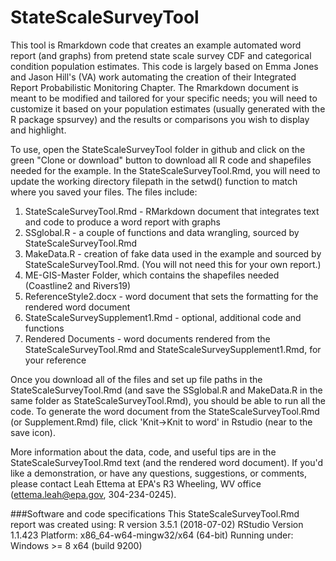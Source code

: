 # StateScaleSurveyTool
This tool is Rmarkdown code that creates an example automated word report (and graphs) from pretend state scale survey CDF and categorical condition population estimates.  This code is largely based on Emma Jones and Jason Hill's (VA) work automating the creation of their Integrated Report Probabilistic Monitoring Chapter.  The Rmarkdown document is meant to be modified and tailored for your specific needs; you will need to customize it based on your population estimates (usually generated with the R package spsurvey) and the results or comparisons you wish to display and highlight.  

To use, open the StateScaleSurveyTool folder in github and click on the green "Clone or download" button to download all R code and shapefiles needed for the example. In the StateScaleSurveyTool.Rmd, you will need to update the working directory filepath in the setwd() function to match where you saved your files.  The files include:
1. StateScaleSurveyTool.Rmd - RMarkdown document that integrates text and code to produce a word report with graphs
2. SSglobal.R - a couple of functions and data wrangling, sourced by StateScaleSurveyTool.Rmd
3. MakeData.R - creation of fake data used in the example and sourced by StateScaleSurveyTool.Rmd.  (You will not need this for your own report.)
4. ME-GIS-Master Folder, which contains the shapefiles needed (Coastline2 and Rivers19)
5. ReferenceStyle2.docx - word document that sets the formatting for the rendered word document
6. StateScaleSurveySupplement1.Rmd - optional, additional code and functions
7. Rendered Documents - word documents rendered from the StateScaleSurveyTool.Rmd and StateScaleSurveySupplement1.Rmd, for your reference

Once you download all of the files and set up file paths in the StateScaleSurveyTool.Rmd (and save the SSglobal.R and MakeData.R in the same folder as StateScaleSurveyTool.Rmd), you should be able to run all the code.  To generate the word document from the StateScaleSurveyTool.Rmd (or Supplement.Rmd) file, click 'Knit->Knit to word' in Rstudio (near to the save icon).

More information about the data, code, and useful tips are in the StateScaleSurveyTool.Rmd text (and the rendered word document).  If you'd like a demonstration, or have any questions, suggestions, or comments, please contact Leah Ettema at EPA's R3 Wheeling, WV office (ettema.leah@epa.gov, 304-234-0245).    

###Software and code specifications
This StateScaleSurveyTool.Rmd report was created using:
R version 3.5.1 (2018-07-02)
RStudio Version 1.1.423
Platform: x86_64-w64-mingw32/x64 (64-bit)
Running under: Windows >= 8 x64 (build 9200)




